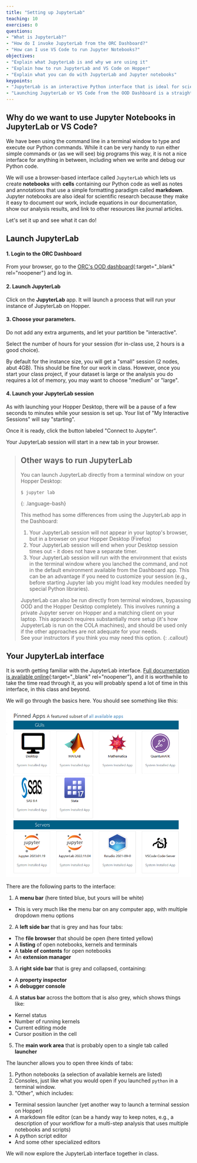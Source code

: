 ```yaml
---
title: "Setting up JupyterLab"
teaching: 10
exercises: 0
questions:
- "What is JupyterLab?"
- "How do I invoke JupyterLab from the ORC Dashboard?"
- "How can I use VS Code to run Jupyter Notebooks?"
objectives:
- "Explain what JupyterLab is and why we are using it"
- "Explain how to run JupyterLab and VS Code on Hopper"
- "Explain what you can do with JupyterLab and Jupyter notebooks"
keypoints:
- "JupyterLab is an interactive Python interface that is ideal for scientific work"
- "Launching JupyterLab or VS Code from the OOD Dashboard is a straightforward process"
---
```


## Why do we want to use Jupyter Notebooks in JupyterLab or VS Code? 

We have been using the command line in a terminal window to type and execute our Python commands. 
While it can be very handy to run either simple commands or (as we will see) big programs this way, 
it is not a nice interface for anything in between, including when we write and debug our Python code.

We will use a browser-based interface called `JupyterLab`
which lets us create **notebooks** with **cells** containing our Python code
as well as notes and annotations that use a simple formatting paradigm called **markdown**. 
Jupyter notebooks are also ideal for scientific research because they make it easy to document our work, 
include equations in our documentation, show our analysis results, 
and link to other resources like journal articles. 

Let's set it up and see what it can do!

## Launch JupyterLab

#### 1. Login to the ORC Dashboard

From your browser, go to the [ORC's OOD dashboard](https://ondemand.orc.gmu.edu/){:target="_blank" rel="noopener"}
and log in.

#### 2. Launch JupyterLab

Click on the **JupyterLab** app. It will launch a process that will run your instance of JupyterLab on Hopper.

#### 3. Choose your parameters.

Do not add any extra arguments, and let your partition be "interactive".

Select the number of hours for your session (for in-class use, 2 hours is a good choice).

By default for the instance size, you will get a "small" session (2 nodes, abut 4GB). 
This should be fine for our work in class.
However, once you start your class project, if your dataset is large or the analysis you do
requires a lot of memory, you may want to choose "medium" or "large".

#### 4. Launch your JupyterLab session

As with launching your Hopper Desktop, there will be a pause of a few seconds to minutes
while your session is set up. 
Your list of "My Interactive Sessions" will say "starting".

Once it is ready, click the button labeled "Connect to Jupyter".

Your JupyterLab session will start in a new tab in your browser.

> ## Other ways to run JupyterLab
>
> You can launch JupyterLab directly from a terminal window on your Hopper Desktop:
> ~~~
> $ jupyter lab
> ~~~
> {: .language-bash}
> 
> This method has some differences from using the JupyterLab app in the Dashboard:
> 1. Your JupyterLab session will not appear in your laptop's browser, but in a browser on your Hopper Desktop (Firefox)
> 2. Your JupyterLab session will end when your Desktop session times out - it does not have a separate timer.
> 3. Your JupyterLab session will run with the environment that exists in the terminal window where you lanched the command, and not in the default environment available from the Dashboard app. This can be an advantage if you need to customize your session (e.g., before starting Jupyter lab you might load key modules needed by special Python libraries).
> 
> JupyterLab can also be run directly from terminal windows, bypassing OOD and the Hopper Desktop completely. 
> This involves running a private Jupyter server on Hopper and a matching client on your laptop. 
> This appraoch requires substantially more setup (it's how JupyeterLab is run on the COLA machines), 
> and should be used only if the other approaches are not adequate for your needs.  
> See your instructors if you think you may need this option.
{: .callout}

## Your JupyterLab interface

It is worth getting familiar with the JupyterLab interface. 
[Full documentation is available online](https://jupyterlab.readthedocs.io/en/stable/user/interface.html){:target="_blank" rel="noopener"}, 
and it is worthwhile to take the time read through it, 
as you will probably spend a lot of time in this interface, in this class and beyond.

We will go through the basics here.
You should see something like this:

![JupyterLab interface](../fig/jupyterlab_interface.png)

There are the following parts to the interface:
1. A **menu bar** (here tinted blue, but yours will be white)
  * This is very much like the menu bar on any computer app, with multiple dropdown menu options
2. A **left side bar** that is grey and has four tabs:
  * The **file browser** that should be open (here tinted yellow)
  * A **listing** of open notebooks, kernels and terminals
  * A **table of contents** for open notebooks
  * An **extension manager**
3. A **right side bar** that is grey and collapsed, containing:
  * A **property inspector**
  * A **debugger console**
4. A **status bar** across the bottom that is also grey, which shows things like:
  * Kernel status
  * Number of running kernels
  * Current editing mode
  * Cursor position in the cell
5. The **main work area** that is probably open to a single tab called **launcher**
 
The launcher allows you to open three kinds of tabs:
1. Python notebooks (a selection of available kernels are listed)
2. Consoles, just like what you would open if you launched `python` in a terminal window.
3. "Other", which includes:
  * Terminal session launcher (yet another way to launch a terminal session on Hopper)
  * A markdown file editor (can be a handy way to keep notes, e.g., a description of your workflow for a multi-step analysis that uses multiple notebooks and scripts)
  * A python script editor 
  * And some other specialized editors

We will now explore the JupyterLab interface together in class.
